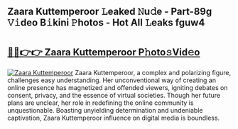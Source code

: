 ## Zaara Kuttemperoor 𝙻eaked 𝙽u𝚍e - Part-89g 𝚅𝚒deo B𝚒kini 𝙿hotos - Hot All 𝙻eaks fguw4

# <h2><a href="http://ld5blj.urlbe.top/?page=Zaara+Kuttemperoor">🔗🔗👉👉 Zaara Kuttemperoor P𝚑oto𝚜Vid𝚎o</a></h2>

[![Zaara Kuttemperoor](https://i.imgur.com/eBuTRDB.gif)](http://ld5blj.urlbe.top/?page=Zaara+Kuttemperoor)
Zaara Kuttemperoor, a complex and polarizing figure, challenges easy understanding. Her unconventional way of creating an online presence has magnetized and offended viewers, igniting debates on consent, privacy, and the essence of virtual societies. Though her future plans are unclear, her role in redefining the online community is unquestionable. Boasting unyielding determination and undeniable captivation, Zaara Kuttemperoor influence on digital media is boundless.
